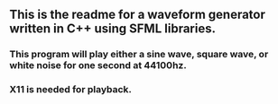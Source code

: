 ## This is the readme for a waveform generator written in C++ using SFML libraries.

### This program will play either a sine wave, square wave, or white noise for one second at 44100hz.

### X11 is needed for playback.